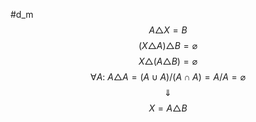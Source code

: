 #d_m
$$
A \triangle X = B
$$
$$
(X \triangle A) \triangle B = \varnothing
$$
$$
X \triangle (A \triangle B) = \varnothing
$$
$$
\forall A: \ A \triangle A = (A \cup A)/(A \cap A) = A / A = \varnothing
$$
$$
\Downarrow
$$
$$
X = A\triangle B
$$
